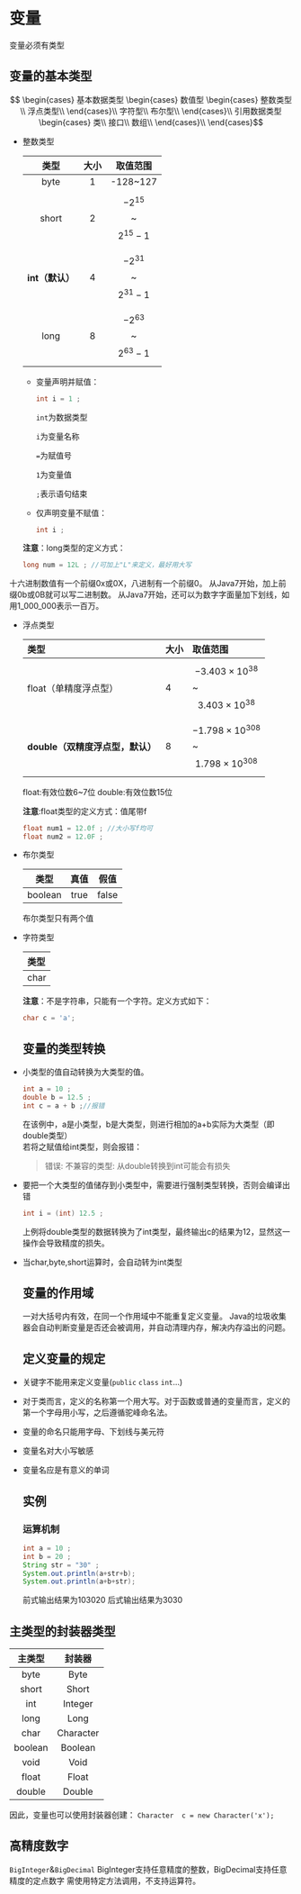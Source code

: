 # 变量
变量必须有类型
## 变量的基本类型

$$ \begin{cases} 
        基本数据类型
        \begin{cases}
          数值型
          \begin{cases}
            整数类型 \\
            浮点类型\\
          \end{cases}\\ 
          字符型\\
        布尔型\\
        \end{cases}\\
        引用数据类型
        \begin{cases}
        类\\
        接口\\
        数组\\
        \end{cases}\\            
    \end{cases}$$

* 整数类型

  | 类型 | 大小 | 取值范围 |
  | :---: | :---: | :---: |
  | byte | 1 | -128~127 |
  | short | 2 | $$-2^{15}$$~$$2^{15}-1 $$ |
  | **int（默认）** | 4 | $$-2^{31}$$~$$2^{31}-1 $$ |
  | long | 8 | $$-2^{63}$$~$$2^{63}-1 $$ |

  * 变量声明并赋值：

    ```java
    int i = 1 ;
    ```

    `int`为数据类型

    `i`为变量名称

    `=`为赋值号

    `1`为变量值

    `;`表示语句结束

  * 仅声明变量不赋值：

    ```java
    int i ;
    ```

  **注意**：long类型的定义方式：

  ```java
  long num = 12L ; //可加上"L"来定义，最好用大写
  ```
十六进制数值有一个前缀0x或0X，八进制有一个前缀0。
从Java7开始，加上前缀0b或0B就可以写二进制数。
从Java7开始，还可以为数字字面量加下划线，如用1_000_000表示一百万。
* 浮点类型

  | 类型 | 大小 | 取值范围 |
  | :--- | :--- | :--- |
  | float（单精度浮点型） | 4 | $$-3.403×10^{38}$$~$$3.403×10^{38} $$| 
  | **double（双精度浮点型，默认）** | 8 |$$-1.798×10^{308}$$~$$1.798×10^{308} $$|  
  float:有效位数6~7位
  double:有效位数15位

  **注意**:float类型的定义方式：值尾带f

  ```java
  float num1 = 12.0f ; //大小写f均可
  float num2 = 12.0F ;
  ```

* 布尔类型

  | 类型 | 真值 | 假值 |
  | :---: | :---: | :---: |
  | boolean | true | false |

  布尔类型只有两个值

* 字符类型

  | 类型 |
  | :--- |
  | char |

  **注意**：不是字符串，只能有一个字符。定义方式如下：

  ```java
  char c = 'a';
  ```

  ## 变量的类型转换

* 小类型的值自动转换为大类型的值。

  ```java
  int a = 10 ;
  double b = 12.5 ; 
  int c = a + b ;//报错
  ```

  在该例中，a是小类型，b是大类型，则进行相加的a+b实际为大类型（即double类型）  
  若将之赋值给int类型，则会报错：

  > 错误: 不兼容的类型: 从double转换到int可能会有损失

* 要把一个大类型的值储存到小类型中，需要进行强制类型转换，否则会编译出错

  ```java
  int i = (int) 12.5 ;
  ```

  上例将double类型的数据转换为了int类型，最终输出c的结果为12，显然这一操作会导致精度的损失。

* 当char,byte,short运算时，会自动转为int类型

  ## 变量的作用域

  一对大括号内有效，在同一个作用域中不能重复定义变量。
  Java的垃圾收集器会自动判断变量是否还会被调用，并自动清理内存，解决内存溢出的问题。

  ## 定义变量的规定

* 关键字不能用来定义变量\(`public` `class` `int`...\)

* 对于类而言，定义的名称第一个用大写。对于函数或普通的变量而言，定义的第一个字母用小写，之后遵循驼峰命名法。
* 变量的命名只能用字母、下划线与美元符
* 变量名对大小写敏感
* 变量名应是有意义的单词
  ## 实例

  ### 运算机制

  ```java
  int a = 10 ;
  int b = 20 ;
  String str = "30" ;
  System.out.println(a+str+b);
  System.out.println(a+b+str);
  ```

  前式输出结果为103020
  后式输出结果为3030

 ## 主类型的封装器类型
| 主类型 | 封装器 |
| :---: | :---: |
|byte | Byte|
|short|Short|
|int|Integer|
|long|Long|
|char|Character|
|boolean|Boolean|
|void|Void|
|float|Float|
|double|Double|
因此，变量也可以使用封装器创建：
`Character  c = new Character('x');`

## 高精度数字
`BigInteger`&`BigDecimal`
BigInteger支持任意精度的整数，BigDecimal支持任意精度的定点数字
需使用特定方法调用，不支持运算符。


